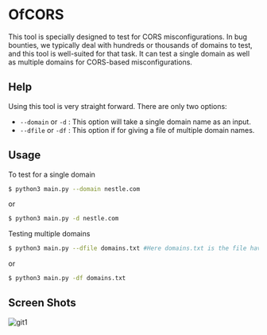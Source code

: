 # OfCORS
This tool is specially designed to test for CORS misconfigurations. In bug bounties, we typically deal with hundreds or thousands of domains to test, and this tool is well-suited for that task. It can test a single domain as well as multiple domains for CORS-based misconfigurations.

## Help
Using this tool is very straight forward. There are only two options:
+ `--domain` or `-d` : This option will take a single domain name as an input.
+ `--dfile` or `-df` : This option if for giving a file of multiple domain names.

## Usage
To test for a single domain
```sh
$ python3 main.py --domain nestle.com
```
or
```sh
$ python3 main.py -d nestle.com
```
Testing multiple domains
```sh
$ python3 main.py --dfile domains.txt #Here domains.txt is the file having multiple domain names
```
or
```sh
$ python3 main.py -df domains.txt
```

## Screen Shots
![git1](https://github.com/user-attachments/assets/bc2ba073-ab93-40dc-b6b6-968e4b0aa32d)
